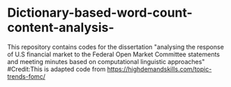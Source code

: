 # Dictionary-based-word-count-content-analysis-
This repository contains codes for the dissertation "analysing the response of U.S financial market to the Federal Open Market Committee statements and meeting minutes based on computational linguistic approaches" 
#Credit:This is adapted code from https://highdemandskills.com/topic-trends-fomc/
